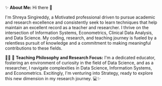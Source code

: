 
✨ **About Me:**
Hi there 👋

I'm Shreya Singireddy, a Motivated professional driven to pursue academic and research excellence and consistently seek to learn techniques that help maintain an excellent record as a teacher and researcher. I thrive on the intersection of Information Systems, Econometrics, Clinical Data Analysis, and Data Science. My coding, research, and teaching journey is fueled by a relentless pursuit of knowledge and a commitment to making meaningful contributions to these fields.


👨‍🏫 🔬 **Teaching Philosophy and Research Focus:**
I'm a dedicated educator, fostering an environment of curiosity in the field of Data Science, and as a researcher, I navigate complexities in Data Science, Information Systems, and Econometrics. Excitingly, I'm venturing into Strategy, ready to explore this new dimension in my research journey. 💻✨

